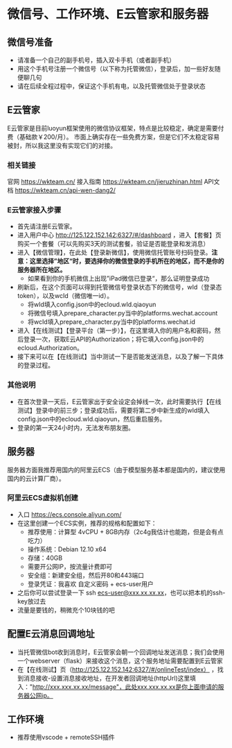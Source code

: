 # 微信号、工作环境、E云管家和服务器

## 微信号准备
- 请准备一个自己的副手机号，插入双卡手机（或者副手机）
- 用这个手机号注册一个微信号（以下称为托管微信），登录后，加一些好友随便聊几句
- 请在后续全程过程中，保证这个手机有电，以及托管微信处于登录状态

## E云管家
E云管家是目前luoyun框架使用的微信协议框架，特点是比较稳定，确定是需要付费（基础款￥200/月）。
市面上确实存在一些免费方案，但是它们不太稳定容易被封，所以我这里没有实现它们的对接。

### 相关链接
官网 https://wkteam.cn/
接入指南 https://wkteam.cn/jieruzhinan.html
API文档 https://wkteam.cn/api-wen-dang2/

### E云管家接入步骤
- 首先请注册E云管家。
- 进入用户中心 http://125.122.152.142:6327/#/dashboard ，进入【套餐】页购买一个套餐（可以先购买3天的测试套餐，验证是否能登录和发消息）
- 进入【微信管理】，在此处【登录新微信】，使用微信托管账号扫码登录。**注意：这里选择”地区“时，要选择你的微信登录的手机所在的地区，而不是你的服务器所在地区。**
    - 如果看到你的手机微信上出现”iPad微信已登录“，那么证明登录成功
- 刷新后，在这个页面可以得到托管微信号登录状态下的微信号，wId（登录态token），以及wcId（微信唯一id）。
    - 将wId填入config.json中的ecloud.wId.qiaoyun
    - 将微信号填入prepare_character.py当中的platforms.wechat.account
    - 将wcId填入prepare_character.py当中的platforms.wechat.id
- 进入【在线测试】【登录平台（第一步）】，在这里填入你的用户名和密码，然后登录一次，获取E云API的Authorization；将它填入config.json中的ecloud.Authorization。
- 接下来可以在【在线测试】当中测试一下是否能发送消息，以及了解一下具体的登录过程。

### 其他说明
- 在首次登录一天后，E云管家出于安全设定会掉线一次，此时需要执行【在线测试】登录中的前三步；登录成功后，需要将第二步中新生成的wId填入config.json中的ecloud.wId.qiaoyun，然后重启服务。
- 登录的第一天24小时内，无法发布朋友圈。

## 服务器
服务器方面我推荐用国内的阿里云ECS（由于模型服务基本都是国内的，建议使用国内的云计算厂商）。

### 阿里云ECS虚拟机创建
- 入口 https://ecs.console.aliyun.com/
- 在这里创建一个ECS实例，推荐的规格和配置如下：
    - 推荐使用：计算型 4vCPU + 8GB内存（2c4g我估计也能跑，但是会有点吃力）
    - 操作系统：Debian 12.10 x64
    - 存储：40GB
    - 需要开公网IP，按流量计费即可
    - 安全组：新建安全组，然后开80和443端口
    - 登录凭证：我喜欢 自定义密码 + ecs-user用户
- 之后你可以尝试登录一下 ssh ecs-user@xxx.xx.xx.xx，也可以把本机的ssh-key放过去
- 流量是要钱的，稍微充个10块钱的吧

## 配置E云消息回调地址
- 当托管微信bot收到消息时，E云管家会朝一个回调地址发送消息；我们会使用一个webserver（flask）来接收这个消息，这个服务地址需要配置到E云管家
- 在【在线测试】页（http://125.122.152.142:6327/#/onlineTest/index） ，找到消息接收-设置消息接收地址，在开发者回调地址(httpUrl)这里填入："http://xxx.xxx.xx.xx/message"，此处xxx.xxx.xx.xx是你上面申请的服务器公网ip。

## 工作环境
- 推荐使用vscode + remoteSSH插件